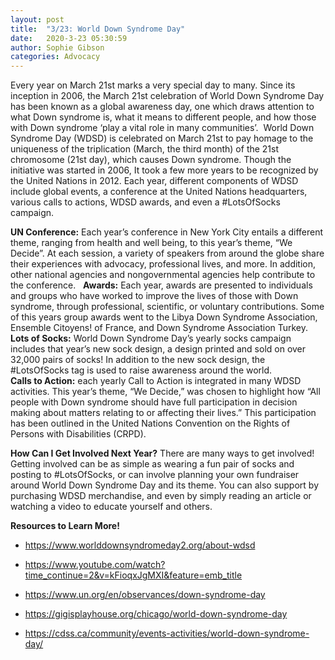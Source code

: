 ```yaml
---
layout: post
title:  "3/23: World Down Syndrome Day"
date:   2020-3-23 05:30:59
author: Sophie Gibson
categories: Advocacy
---
```


Every year on March 21st marks a very special day to many. Since its inception in 2006, the March 21st celebration of World Down Syndrome Day has been known as a global awareness day, one which draws attention to what Down syndrome is, what it means to different people, and how those with Down syndrome ‘play a vital role in many communities’. 
World Down Syndrome Day (WDSD) is celebrated on March 21st to pay homage to the uniqueness of the triplication (March, the third month) of the 21st chromosome (21st day), which causes Down syndrome. Though the initiative was started in 2006, It took a few more years to be recognized by the United Nations in 2012.
Each year, different components of WDSD include global events, a conference at the United Nations headquarters, various calls to actions, WDSD awards, and even a #LotsOfSocks campaign. 

**UN Conference:** Each year’s conference in New York City entails a different theme, ranging from health and well being, to this year’s theme, “We Decide”. At each session, a variety of speakers from around the globe share their experiences with advocacy, professional lives, and more. In addition, other national agencies and nongovernmental agencies help contribute to the conference.   
**Awards:** Each year, awards are presented to individuals and groups who have worked to improve the lives of those with Down syndrome, through professional, scientific, or voluntary contributions. Some of this years group awards went to the Libya Down Syndrome Association, Ensemble Citoyens! of France, and Down Syndrome Association Turkey.  
**Lots of Socks:** World Down Syndrome Day’s yearly socks campaign includes that year’s new sock design, a design printed and sold on over 32,000 pairs of socks! In addition to the new sock design, the #LotsOfSocks tag is used to raise awareness around the world.  
**Calls to Action:** each yearly Call to Action is integrated in many WDSD activities. This year’s theme, “We Decide,” was chosen to highlight how “All people with Down syndrome should have full participation in decision making about matters relating to or affecting their lives.” This participation has been outlined in the United Nations Convention on the Rights of Persons with Disabilities (CRPD).  

**How Can I Get Involved Next Year?**
There are many ways to get involved! Getting involved can be as simple as wearing a fun pair of socks and posting to #LotsOfSocks, or can involve planning your own fundraiser around World Down Syndrome Day and its theme. You can also support by purchasing WDSD merchandise, and even by simply reading an article or watching a video to educate yourself and others.

**Resources to Learn More!**
- https://www.worlddownsyndromeday2.org/about-wdsd

- https://www.youtube.com/watch?time_continue=2&v=kFioqxJgMXI&feature=emb_title

- https://www.un.org/en/observances/down-syndrome-day

- https://gigisplayhouse.org/chicago/world-down-syndrome-day

- https://cdss.ca/community/events-activities/world-down-syndrome-day/
